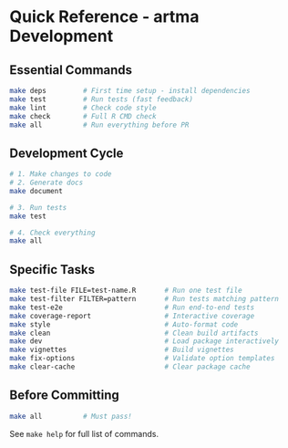 # Quick Reference - artma Development

## Essential Commands

```bash
make deps         # First time setup - install dependencies
make test         # Run tests (fast feedback)
make lint         # Check code style
make check        # Full R CMD check
make all          # Run everything before PR
```

## Development Cycle

```bash
# 1. Make changes to code
# 2. Generate docs
make document

# 3. Run tests
make test

# 4. Check everything
make all
```

## Specific Tasks

```bash
make test-file FILE=test-name.R       # Run one test file
make test-filter FILTER=pattern       # Run tests matching pattern
make test-e2e                         # Run end-to-end tests
make coverage-report                  # Interactive coverage
make style                            # Auto-format code
make clean                            # Clean build artifacts
make dev                              # Load package interactively
make vignettes                        # Build vignettes
make fix-options                      # Validate option templates
make clear-cache                      # Clear package cache
```

## Before Committing

```bash
make all          # Must pass!
```

See `make help` for full list of commands.
